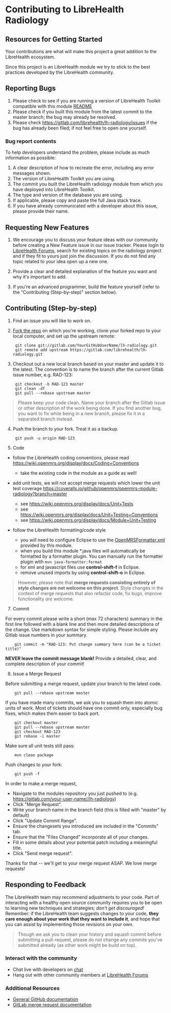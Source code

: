 # Contributing to LibreHealth Radiology

## Resources for Getting Started

Your contributions are what will make this project a great addition to the LibreHealth ecosystem.

Since this project is an LibreHealth module we try to stick to the best practices developed by the LibreHealth community.

## Reporting Bugs

1. Please check to see if you are running a version of LibreHealth Toolkit compatible with this module [README](README#limitations)
2. Please check if you built this module from the latest commit to the master branch; the bug may already be resolved.
3. Please check https://gitlab.com/librehealth/lh-radiology/issues if the bug has already been filed; if not feel free to open one yourself.

### Bug report contents

To help developers understand the problem, please include as much information as possible:

1. A clear description of how to recreate the error, including any error messages shown.
2. The version of LibreHealth Toolkit you are using.
3. The commit you built the LibreHealth radiology module from which you have deployed into LibreHealth Toolkit.
4. The type and version of the database you are using.
5. If applicable, please copy and paste the full Java stack trace.
6. If you have already communicated with a developer about this issue, please provide their name.

## Requesting New Features

1. We encourage you to discuss your feature ideas with our community before creating a New Feature issue in our issue tracker. Please login to [LibreHealth Forums](https://forums.librehealth.io/), search for existing topics on the radiology project and if they fit to yours just join the discussion. If you do not find any topic related to your idea open up a new one.

2. Provide a clear and detailed explanation of the feature you want and why it's important to add.

3. If you're an advanced programmer, build the feature yourself (refer to the "Contributing (Step-by-step)" section below).

## Contributing (Step-by-step)

1. Find an issue you will like to work on.

2. [Fork the repo](https://docs.gitlab.com/ce/gitlab-basics/fork-project.html) on which you're working, clone your forked repo to your local computer, and set up the upstream remote:

        git clone git://gitlab.com/YourGitHubUserName/lh-radiology.git
        git remote add upstream https://gitlab.com/librehealth/lh-radiology.git

3. Checkout out a new local branch based on your master and update it to the latest. The convention is to name the branch after the current Gitlab issue number, e.g. RAD-123:

        git checkout -b RAD-123 master
        git clean -df
        git pull --rebase upstream master

 > Please keep your code clean. Name your branch after the Gitlab issue or other description of the work being done. If you find another bug, you want to fix while being in a new branch, please fix it in a separated branch instead.


4. Push the branch to your fork. Treat it as a backup.

        git push -u origin RAD-123

5. Code
 * follow the LibreHealth coding conventions, please read https://wiki.openmrs.org/display/docs/Coding+Conventions
   * take the existing code in the module as a guide as well!

 * add unit tests, we will not accept merge requests which lower the unit test coverage https://coveralls.io/github/openmrs/openmrs-module-radiology?branch=master
    * see https://wiki.openmrs.org/display/docs/Unit+Tests
    * see https://wiki.openmrs.org/display/docs/Unit+Testing+Conventions
    * see https://wiki.openmrs.org/display/docs/Module+Unit+Testing

 * follow the LibreHealth formatting/code style
    * you will need to configure Eclipse to use the [OpenMRSFormatter.xml](tools/src/main/resources/eclipse/OpenMRSFormatter.xml) provided by this module.
    * when you build this module *.java files will automatically be formatted by a formatter plugin. You can manually run the formatter plugin with ```mvn java-formatter:format```
    * for xml and javascript files use **control-shift-f** in Eclipse.
    * remove unused imports by using **control-shift-o** in Eclipse.


  > However, please note that **merge requests consisting entirely of style changes are not welcome on this project**. Style changes in the context of merge requests that also refactor code, fix bugs, improve functionality *are* welcome.

7. Commit

  For every commit please write a short (max 72 characters) summary in the first line followed with a blank line and then more detailed descriptions of the change. Use markdown syntax for simple styling. Please include any Gitlab issue numbers in your summary.

        git commit -m "RAD-123: Put change summary here (can be a ticket title)"

  **NEVER leave the commit message blank!** Provide a detailed, clear, and complete description of your commit!

8. Issue a Merge Request

  Before submitting a merge request, update your branch to the latest code.

        git pull --rebase upstream master

  If you have made many commits, we ask you to squash them into atomic units of work. Most of tickets should have one commit only, especially bug fixes, which makes them easier to back port.

        git checkout master
        git pull --rebase upstream master
        git checkout RAD-123
        git rebase -i master

  Make sure all unit tests still pass:

        mvn clean package

  Push changes to your fork:

        git push -f

  In order to make a merge request,
  * Navigate to the modules repository you just pushed to (e.g. https://gitlab.com/your-user-name//lh-radiology)
  * Click "Merge Request".
  * Write your branch name in the branch field (this is filled with "master" by default)
  * Click "Update Commit Range".
  * Ensure the changesets you introduced are included in the "Commits" tab.
  * Ensure that the "Files Changed" incorporate all of your changes.
  * Fill in some details about your potential patch including a meaningful title.
  * Click "Send merge request".


  Thanks for that -- we'll get to your merge request ASAP. We love merge requests!

## Responding to Feedback

  The LibreHealth team may recommend adjustments to your code. Part of interacting with a healthy open source community requires you to be open to learning new techniques and strategies; *don't get discouraged!* Remember: if the LibreHealth team suggests changes to your code, **they care enough about your work that they want to include it**, and hope that you can assist by implementing those revisions on your own.

  > Though we ask you to clean your history and squash commit before submitting a pull-request, please do not change any commits you've submitted already (as other work might be build on top).


### Interact with the community

* Chat live with developers on [chat](https://chat.librehealth.io/)
* Hang out with other community members at [LibreHealth Forums](https://forums.librehealth.io/)

### Additional Resources

* [General GitHub documentation](http://help.github.com/)
* [GitLab merge request documentation](https://docs.gitlab.com/ee/gitlab-basics/add-merge-request.html)
